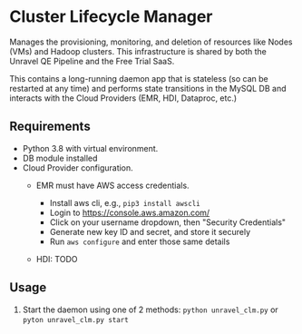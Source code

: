 # Cluster Lifecycle Manager
Manages the provisioning, monitoring, and deletion of resources like Nodes (VMs) and Hadoop clusters.
This infrastructure is shared by both the Unravel QE Pipeline and the Free Trial SaaS.

This contains a long-running daemon app that is stateless (so can be restarted at any time) and performs state transitions in the MySQL DB and interacts with the Cloud Providers (EMR, HDI, Dataproc, etc.)

## Requirements
* Python 3.8 with virtual environment.
* DB module installed
* Cloud Provider configuration. 
  * EMR must have AWS access credentials.
    * Install aws cli, e.g., `pip3 install awscli`
    * Login to https://console.aws.amazon.com/
    * Click on your username dropdown, then "Security Credentials"
    * Generate new key ID and secret, and store it securely
    * Run `aws configure` and enter those same details
     
  * HDI: TODO
## Usage
1. Start the daemon using one of 2 methods: ```python unravel_clm.py``` or ```pyton unravel_clm.py start```
